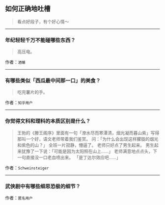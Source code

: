 ## 如何正确地吐槽

> 看点好段子，有个好心情～


 
---

### 年纪轻轻千万不能碰哪些东西？

> 高压电。


作者：`酒暖`

---

### 有哪些类似「西瓜最中间那一口」的美食？

> 吃完薯片的手。


作者：`知乎用户`

---

### 你觉得文科和理科的本质区别是什么？

> 王勃的《滕王阁序》里面有一句「潦水尽而寒潭清，烟光凝而暮山紫」写得那叫一个好，语文老师带着我们鉴赏。
> 问：「为什么会出现这样朦胧的烟光和紫色的山？」
> 全班一片寂静，懵逼了。
> 老师只好点了男生起来。
> 男生起来犹豫了一下说：「可能是因为太阳照在山上……」
> 老师满意地点点头，下一句直接没一口老血喷出来。
> 「是丁达尔效应吧……」


作者：`Schweinsteiger`

---

### 武侠剧中有哪些细思恐极的细节？

> 


作者：`匿名用户`